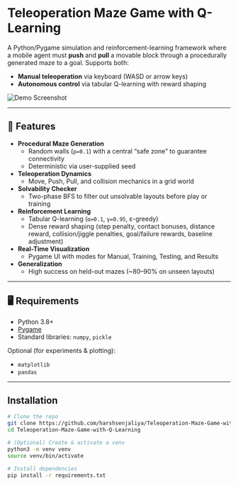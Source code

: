 # Teleoperation Maze Game with Q-Learning

A Python/Pygame simulation and reinforcement-learning framework where a mobile agent must **push** and **pull** a movable block through a procedurally generated maze to a goal. Supports both:

- **Manual teleoperation** via keyboard (WASD or arrow keys)  
- **Autonomous control** via tabular Q-learning with reward shaping  

![Demo Screenshot](https://drive.google.com/file/d/1K0yN7ca792uxO0zEk8qeOOYJid_jjkTq/view?usp=sharing)

---

## 🔎 Features

- **Procedural Maze Generation**  
  - Random walls (`p=0.1`) with a central “safe zone” to guarantee connectivity  
  - Deterministic via user-supplied seed  
- **Teleoperation Dynamics**  
  - Move, Push, Pull, and collision mechanics in a grid world  
- **Solvability Checker**  
  - Two-phase BFS to filter out unsolvable layouts before play or training  
- **Reinforcement Learning**  
  - Tabular Q-learning (`α=0.1`, `γ=0.95`, ε-greedy)  
  - Dense reward shaping (step penalty, contact bonuses, distance reward, collision/jiggle penalties, goal/failure rewards, baseline adjustment)  
- **Real-Time Visualization**  
  - Pygame UI with modes for Manual, Training, Testing, and Results  
- **Generalization**  
  - High success on held-out mazes (~80–90% on unseen layouts)

---

## 🖥️ Requirements

- Python 3.8+  
- [Pygame](https://www.pygame.org/)  
- Standard libraries: `numpy`, `pickle`

Optional (for experiments & plotting):
- `matplotlib`  
- `pandas`

---

## Installation

```bash
# Clone the repo
git clone https://github.com/harshsenjaliya/Teleoperation-Maze-Game-with-Q-Learning.git
cd Teleoperation-Maze-Game-with-Q-Learning

# (Optional) Create & activate a venv
python3 -m venv venv
source venv/bin/activate

# Install dependencies
pip install -r requirements.txt

